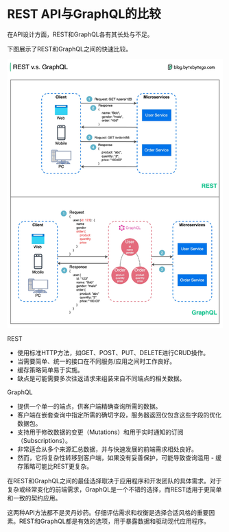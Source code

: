# REST API与GraphQL的比较


在API设计方面，REST和GraphQL各有其长处与不足。

下图展示了REST和GraphQL之间的快速比较。

<p> <img src="../images/graphQL.jpg"> </p>

REST

- 使用标准HTTP方法，如GET、POST、PUT、DELETE进行CRUD操作。
- 当需要简单、统一的接口在不同服务/应用之间时工作良好。
- 缓存策略简单易于实施。
- 缺点是可能需要多次往返请求来组装来自不同端点的相关数据。

GraphQL

- 提供一个单一的端点，供客户端精确查询所需的数据。
- 客户端在嵌套查询中指定所需的确切字段，服务器返回仅包含这些字段的优化数据包。
- 支持用于修改数据的变更（Mutations）和用于实时通知的订阅（Subscriptions）。
- 非常适合从多个来源汇总数据，并与快速发展的前端需求相处良好。
- 然而，它将复杂性转移到客户端，如果没有妥善保护，可能导致查询滥用 - 缓存策略可能比REST更复杂。

在REST和GraphQL之间的最佳选择取决于应用程序和开发团队的具体需求。对于复杂或经常变化的前端需求，GraphQL是一个不错的选择，而REST适用于更简单和一致的契约应用。

这两种API方法都不是灵丹妙药。仔细评估需求和权衡是选择合适风格的重要因素。REST和GraphQL都是有效的选项，用于暴露数据和驱动现代应用程序。